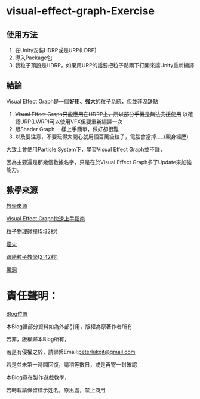 # visual-effect-graph-Exercise



## 使用方法

1. 在Unity安裝HDRP或是URP(LDRP)
2. 導入Package包
3. 我粒子預設是HDRP，如果用URP的話要把粒子點兩下打開來讓Unity重新編譯

## 結論

Visual Effect Graph是一個**好用、強大**的粒子系統，但並非沒缺點

1. ~~Visual Effect Graph只能應用在HDRP上，所以部分手機是無法支援使用~~ 以確認URP(LWRP)可以使用VFX但要重新編譯一次
2. 跟Shader Graph 一樣上手簡單，做好卻很難
3. 以及要注意，不要玩得太開心就用個百萬級粒子，電腦會當掉.....(親身經歷)

大致上會使用Particle System下，學習Visual Effect Graph並不難，

因為主要還是那幾個數據名字，只是在於Visual Effect Graph多了Update來加強能力。


## 教學來源

[教學來源](https://www.youtube.com/watch?v=LhvnIOlmXMM)

[Visual Effect Graph快速上手指南](https://medium.com/akatsuki-taiwan-technology/unity-visual-effect-graph快速上手指南-a1906346ed30)

[粒子物理碰撞(5:32秒)](https://www.youtube.com/watch?v=w56xGS5P_X8)

[煙火](https://www.bilibili.com/video/BV14E411c76W/?spm_id_from=333.788.videocard.0)

[跟隨粒子教學(2:42秒)](https://www.youtube.com/watch?v=3EsITXwhlF4&list=PL-05SQhI5rIaX0Mlt0LHBc4QpJx5KtHhC&index=5)

[黑洞](https://www.youtube.com/watch?v=FlE8e1JwVzs)


# 責任聲明：

[Blog位置](https://www.notion.so/Blog-f5fca1cafe1f4379aebeeb6260dd3dc6)

本Blog裡部分資料如為外部引用，版權為原著作者所有

若非，版權歸本Blog所有，

若是有侵權之於，請聯繫Emall:peterlukgit@gmail.com

若是並未第一時間回復，請稍等數日，或是再寄一封確認

本Blog意在製作遊戲教學，

若轉載請保留標示姓名，原出處，禁止商用